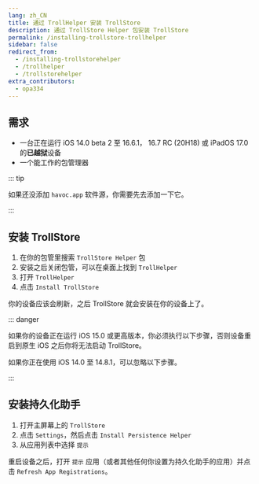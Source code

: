 ```yaml
---
lang: zh_CN
title: 通过 TrollHelper 安装 TrollStore
description: 通过 TrollStore Helper 包安装 TrollStore
permalink: /installing-trollstore-trollhelper
sidebar: false
redirect_from:
  - /installing-trollstorehelper
  - /trollhelper
  - /trollstorehelper
extra_contributors:
  - opa334
---
```


## 需求

- 一台正在运行 iOS 14.0 beta 2 至 16.6.1， 16.7 RC (20H18) 或 iPadOS 17.0 的**已越狱**设备
- 一个能工作的包管理器

::: tip

如果还没添加 `havoc.app` 软件源，你需要先去添加一下它。

:::

## 安装 TrollStore

1. 在你的包管里搜索 `TrollStore Helper` 包
1. 安装之后关闭包管，可以在桌面上找到 `TrollHelper`
1. 打开 `TrollHelper` 
1. 点击 `Install TrollStore`

你的设备应该会刷新，之后 TrollStore 就会安装在你的设备上了。

::: danger

如果你的设备正在运行 iOS 15.0 或更高版本，你必须执行以下步骤，否则设备重启到原生 iOS 之后你将无法启动 TrollStore。

如果你正在使用 iOS 14.0 至 14.8.1，可以忽略以下步骤。

:::

## 安装持久化助手

1. 打开主屏幕上的 `TrollStore`
1. 点击 `Settings`，然后点击 `Install Persistence Helper`
1. 从应用列表中选择 `提示`

重启设备之后，打开 `提示` 应用（或者其他任何你设置为持久化助手的应用）并点击 `Refresh App Registrations`。